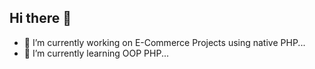 ## Hi there 👋

- 🔭 I’m currently working on E-Commerce Projects using native PHP...
- 🌱 I’m currently learning OOP PHP...
